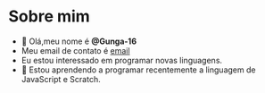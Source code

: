 # Sobre mim
- 👋 Olá,meu nome é **@Gunga-16**
- Meu email de contato é [email](calazanssergiohenrique@gmail.com)
- Eu estou interessado em programar novas linguagens.
- 🌱 Estou aprendendo a programar recentemente a linguagem de JavaScript e Scratch.


<!---
Gunga-16/Gunga-16 is a ✨ special ✨ repository because its `README.md` (this file) appears on your GitHub profile.
You can click the Preview link to take a look at your changes.
--->
